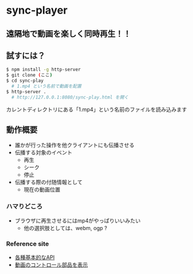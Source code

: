 # sync-player

## 遠隔地で動画を楽しく同時再生！！

## 試すには？
```bash
$ npm install -g http-server
$ git clone (ここ)
$ cd sync-play
  # 1.mp4 という名前で動画を配置
$ http-server .
  # http://127.0.0.1:8080/sync-play.html を開く
```

カレントディレクトリにある「1.mp4」という名前のファイルを読み込みます

## 動作概要
* 誰かが行った操作を他クライアントにも伝播させる
* 伝播する対象のイベント
  * 再生
  * シーク
  * 停止
* 伝播する際の付随情報として
  * 現在の動画位置
  
### ハマりどころ
* ブラウザに再生させるにはmp4がやっぱりいいみたい
  * 他の選択肢としては、webm, ogp ?

### Reference site
* [各種基本的なAPI](http://www.htmq.com/video/)
* [動画のコントロール部品を表示](https://www.plusdesign.co.jp/blog/?p=8213)